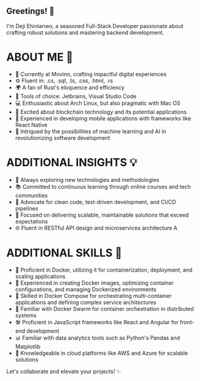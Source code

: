 ## Greetings! 👋
I'm Deji Ehinlanwo, a seasoned Full-Stack Developer passionate about crafting robust solutions and mastering backend development.

# ABOUT ME 🚀

* 🏢 Currently at Movinn, crafting impactful digital experiences
* ⚙️ Fluent in: .cs, .sql, .ts, .css, .html, .rs
* 🌍 A fan of Rust's eloquence and efficiency
* 📝 Tools of choice: Jetbrains, Visual Studio Code
* 💻 Enthusiastic about Arch Linux, but also pragmatic with Mac OS
* 🚀 Excited about blockchain technology and its potential applications
* 📱 Experienced in developing mobile applications with frameworks like React Native
* 🤖 Intrigued by the possibilities of machine learning and AI in revolutionizing software development

# ADDITIONAL INSIGHTS 💡

* 🧠 Always exploring new technologies and methodologies
* 📚 Committed to continuous learning through online courses and tech communities
* 🌱 Advocate for clean code, test-driven development, and CI/CD pipelines
* 🎯 Focused on delivering scalable, maintainable solutions that exceed expectations
* 🌐 Fluent in RESTful API design and microservices architecture
A
# ADDITIONAL SKILLS 💼
* 🔧 Proficient in Docker, utilizing it for containerization, deployment, and scaling applications
* 🔧 Experienced in creating Docker images, optimizing container configurations, and managing Dockerized environments
* 🔧 Skilled in Docker Compose for orchestrating multi-container applications and defining complex service architectures
* 🔧 Familiar with Docker Swarm for container orchestration in distributed systems
* 🛠️ Proficient in JavaScript frameworks like React and Angular for front-end development
* 📊 Familiar with data analytics tools such as Python's Pandas and Matplotlib
* 🚀 Knowledgeable in cloud platforms like AWS and Azure for scalable solutions

Let's collaborate and elevate your projects! ✨
